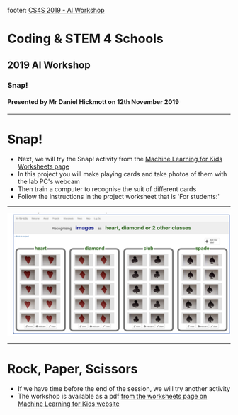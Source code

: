 footer: [CS4S 2019 - AI Workshop](https://cs4s.github.com/2019/ai)

# Coding & STEM 4 Schools

## 2019 AI Workshop

### Snap!

#### Presented by Mr Daniel Hickmott on 12th November 2019

---

# Snap!

- Next, we will try the Snap! activity from the [Machine Learning for Kids Worksheets page](https://machinelearningforkids.co.uk/#!/worksheets)
- In this project you will make playing cards and take photos of them with the lab PC's webcam
- Then train a computer to recognise the suit of different cards
- Follow the instructions in the project worksheet that is 'For students:'

---

![inline](buckets.png)

---

# Rock, Paper, Scissors

- If we have time before the end of the session, we will try another activity
- The workshop is available as a pdf [from the worksheets page on Machine Learning for Kids website](https://machinelearningforkids.co.uk/#!/worksheets)